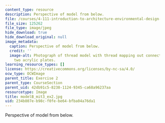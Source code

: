 ```yaml
---
content_type: resource
description: Perspective of model from below.
file: /courses/4-111-introduction-to-architecture-environmental-design-spring-2014/234b807eb98cf0febe64bfba04a76da1_modelB_mit3_ex2.jpg
file_size: 125262
file_type: image/jpeg
hide_download: true
hide_download_original: null
image_metadata:
  caption: Perspective of model from below.
  credit: ''
  image-alt: Photograph of thread model with thread mapping out connections between
    two acrylic plates.
learning_resource_types: []
license: https://creativecommons.org/licenses/by-nc-sa/4.0/
ocw_type: OCWImage
parent_title: Exercise 2
parent_type: CourseSection
parent_uid: 42db91c5-8238-1124-9345-ca68a96237aa
resourcetype: Image
title: modelB_mit3_ex2.jpg
uid: 234b807e-b98c-f0fe-be64-bfba04a76da1
---
```

Perspective of model from below.